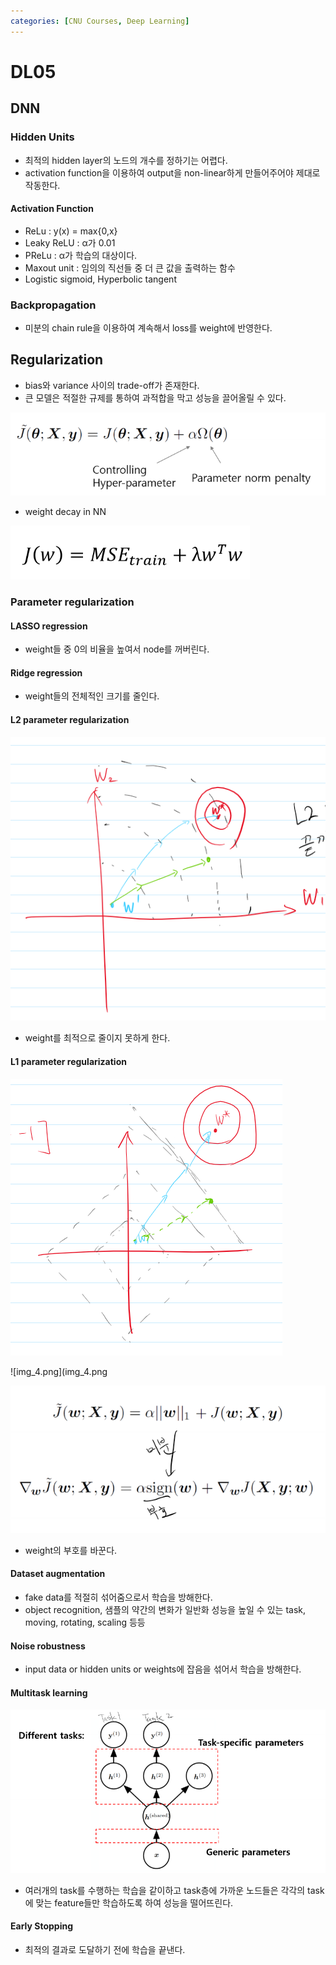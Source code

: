 ```yaml
---
categories: [CNU Courses, Deep Learning]
---
```


# DL05

## DNN

### Hidden Units

- 최적의 hidden layer의 노드의 개수를 정하기는 어렵다.
- activation function을 이용하여 output을 non-linear하게 만들어주어야 제대로 작동한다.

#### Activation Function

- ReLu : y(x) = max{0,x}
- Leaky ReLU : α가 0.01
- PReLu : α가 학습의 대상이다.
- Maxout unit : 임의의 직선들 중 더 큰 값을 출력하는 함수
- Logistic sigmoid, Hyperbolic tangent

### Backpropagation

- 미분의 chain rule을 이용하여 계속해서 loss를 weight에 반영한다.


## Regularization

- bias와 variance 사이의 trade-off가 존재한다.
- 큰 모델은 적절한 규제를 통하여 과적합을 막고 성능을 끌어올릴 수 있다.

![img.png](/assets/images/2023/04/09/img.png)

- weight decay in NN

![img_1.png](/assets/images/2023/04/09/img_1.png)

### Parameter regularization

#### LASSO regression

- weight들 중 0의 비율을 높여서 node를 꺼버린다.

#### Ridge regression

- weight들의 전체적인 크기를 줄인다.

#### L2 parameter regularization

![img_2.png](/assets/images/2023/04/09/img_2.png)

- weight를 최적으로 줄이지 못하게 한다.

#### L1 parameter regularization

![img_3.png](/assets/images/2023/04/09/img_3.png)

![img_4.png](img_4.png

![img_5.png](/assets/images/2023/04/09/img_5.png)

- weight의 부호를 바꾼다.

#### Dataset augmentation

- fake data를 적절히 섞어줌으로서 학습을 방해한다.
- object recognition, 샘플의 약간의 변화가 일반화 성능을 높일 수 있는 task, moving, rotating, scaling 등등

#### Noise robustness

- input data or hidden units or weights에 잡음을 섞어서 학습을 방해한다.

#### Multitask learning

![img_6.png](/assets/images/2023/04/09/img_6.png)

- 여러개의 task를 수행하는 학습을 같이하고 task층에 가까운 노드들은 각각의 task에 맞는 feature들만 학습하도록 하여 성능을 떨어뜨린다.

#### Early Stopping

- 최적의 결과로 도달하기 전에 학습을 끝낸다.
